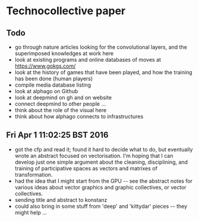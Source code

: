 # Technocollective paper

## Todo

- go through nature articles looking for the convolutional layers, and the superimposed knowledges at work here
- look at existing programs and online databases of moves at https://www.gokgs.com/
- look at the history of games that have been played, and how the training has been done (human players)
- compile media database listing
- look at alphago on Github 
- look at deepmind on gh and on website
- connect deepmind to other people ... 
- think about the role of the visual here
- think about how alphago connects to infrastructures

## Fri Apr  1 11:02:25 BST 2016

- got the cfp and read it; found it hard to decide what to do, but eventually wrote an abstract focused on vectorisation. I'm hoping that I can develop just one simple argument about the cleaning, disciplining, and training of participative spaces as vectors and matrixes of transformation. 
- had the idea that I might start from the GPU -- see the abstract notes for various ideas about vector graphics and graphic collectives, or vector collectives.
- sending title and abstract to konstanz
- could also bring in some stuff from 'deep' and 'kittydar' pieces -- they might help ... 

